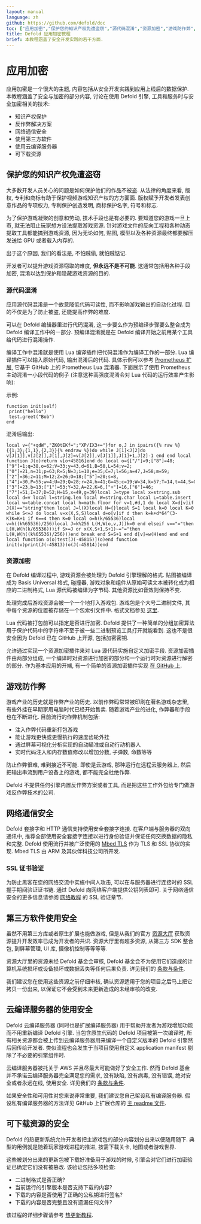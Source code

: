 ```yaml
---
layout: manual
language: zh
github: https://github.com/defold/doc
toc: ["应用加密","保护您的知识产权免遭盗窃","源代码混淆","资源加密","游戏防作弊","网络通信安全","SSL 证书验证","第三方软件使用安全","云编译服务器的使用安全","可下载资源的安全"]
title: Defold 应用加密教程
brief: 本教程涵盖了安全开发实践的若干方面.
---
```


# 应用加密

应用加密是一个很大的主题, 内容包括从安全开发实践到应用上线后的数据保护. 本教程涵盖了安全与加密的部分内容, 讨论在使用 Defold 引擎, 工具和服务时与安全加密相关的技术:

* 知识产权保护
* 反作弊解决方案
* 网络通信安全
* 使用第三方软件
* 使用云编译服务器
* 可下载资源


## 保护您的知识产权免遭盗窃
大多数开发人员关心的问题是如何保护他们的作品不被盗. 从法律的角度来看, 版权, 专利和商标有助于保护视频游戏知识产权的方方面面. 版权赋予开发者发表创意作品的专项权力, 专利保护创造发明, 商标保护名字, 符号和标志.

为了保护游戏凝聚的创意和劳动, 技术手段也是有必要的. 要知道您的游戏一旦上市, 就无法阻止玩家想方设法提取游戏资源. 针对游戏文件的反向工程和各种动态提取工具都能搞到游戏资源, 因为无论如何, 贴图, 模型以及各种资源最终都要解压发送给 GPU 或者载入内存的.

出于这个原因, 我们的看法是, 不怕贼偷, 就怕贼惦记.

开发者可以提升游戏资源窃取的难度, __但永远不是不可能__. 这通常包括用各种手段加密, 混淆以达到保护和隐藏游戏资源的目的.

### 源代码混淆
应用源代码混淆是一个故意降低代码可读性, 而不影响游戏输出的自动化过程. 目的不仅是为了防止被盗, 还能提高作弊的难度.

可以在 Defold 编辑器里进行代码混淆, 这一步要么作为预编译步骤要么整合成为 Defold 编译工作中的一部分. 预编译混淆就是在 Defold 编译开始之前用某个工具给代码进行混淆操作.

编译工作中混淆就是使用 Lua 编译插件把代码混淆作为编译工作的一部分. Lua 编译插件可以输入原始代码, 输出混淆后的代码. 具体示例可以参考 [Prometheus 扩展](https://github.com/defold/extension-prometheus), 它基于 GitHub 上的 Prometheus Lua 混淆器. 下面展示了使用 Prometheus 主动混淆一小段代码的例子 (注意这种高强度混淆会对 Lua 代码的运行效率产生影响):

示例:

```
function init(self)
 print("hello")
 test.greet("Bob")
end
```

混淆后输出:

```
local v={"+qdW","ZK0tEKf=";"XP/IX3+="}for o,J in ipairs({% raw %}{{1;3};{1,1},{2,3}}{% endraw %})do while J[1]<J[2]do v[J[1]],v[J[2]],J[1],J[2]=v[J[2]],v[J[1]],J[1]+1,J[2]-1 end end local function J(o)return v[o+45816]end do local o={["/"]=9;["8"]=48;["9"]=1;q=38,o=62;V=33;y=43,d=61,B=50,L=54;v=2;["0"]=21,n=31;p=63;R=5;N=3;i=10;e=35;C=7;l=56;a=47,J=58;m=59;["2"]=36;z=11;M=12;Z=26;O=18;["5"]=20;s=8,["4"]=30,P=55;w=4;U=29;Q=28;r=24,h=41;G=45;c=19;W=34,k=57;T=14,t=44,S=0;f=60;F=42,E=27;u=40;X=25,j=17;["3"]=23,b=13;["1"]=53;Y=32,A=22,K=6,["+"]=16,["6"]=46;["7"]=51;I=37;D=52;H=15,x=49,g=39}local J=type local x=string.sub local d=v local l=string.len local W=string.char local L=table.insert local w=table.concat local h=math.floor for v=1,#d,1 do local X=d[v]if J(X)=="string"then local J=l(X)local H={}local S=1 local k=0 local K=0 while S<=J do local v=x(X,S,S)local d=o[v]if d then k=k+d*64^(3-K)K=K+1 if K==4 then K=0 local o=h(k/65536)local v=h((k%65536)/256)local J=k%256 L(H,W(o,v,J))k=0 end elseif v=="="then L(H,W(h(k/65536)))if S>=J or x(X,S+1,S+1)~="="then L(H,W(h((k%65536)/256)))end break end S=S+1 end d[v]=w(H)end end end local function o(o)test[J(-45815)](o)end function init(v)print(J(-45813))o(J(-45814))end
```

### 资源加密
在 Defold 编译过程中, 游戏资源会被处理为 Defold 引擎理解的格式. 贴图被编译成为 Basis Universal 格式, 碰撞器, 游戏对象和组件从原始可读文本被转化成为相应的二进制格式, Lua 源代码被编译为字节码. 其他资源比如音效则保持不变.

处理完成后游戏资源会被一个一个地打入游戏包. 游戏包是个大号二进制文件, 其中每个资源的位置被存储在一个包索引文件中. 格式文档参见 [这里](https://github.com/defold/defold/blob/dev/engine/docs/ARCHIVE_FORMAT.md).

Lua 代码被打包前可以指定是否进行加密. Defold 提供了一种简单的分组加密算法用于保护代码中的字符串不至于被一些二进制预览工具打开就能看到. 这也不是很安全因为 Defold 已在 GitHub 上开源, 包括加密密钥.

允许通过实现一个资源加密插件来对 Lua 源代码实施自定义加密手段. 资源加密插件由两部分组成, 一个编译时对资源进行加密的部分和一个运行时对资源进行解密的部分. 作为基本应用的开端, 有一个简单的资源加密插件实现 [在 GitHub 上](https://github.com/defold/extension-resource-encryption).


## 游戏防作弊
游戏产业的历史就是作弊产业的历史. 以前作弊码常常被印刷在著名游戏杂志里, 有些外挂在早期家用电脑时代已经开始售卖. 随着游戏产业的进化, 作弊器和手段也在不断进化. 目前流行的作弊机制包括:

* 注入作弊代码重新打包游戏
* 能让游戏更快或更慢执行的速度齿轮外挂
* 通过屏幕可视化分析实现的自动瞄准或自动行动机器人
* 实时代码注入和内存数值修改以增加分数, 子弹数, 命数等等

防止作弊很难, 难到接近不可能. 即使是云游戏, 那种运行在远程云服务器上, 然后把输出串流到用户设备上的游戏, 都不能完全杜绝作弊.

Defold 不提供任何引擎内置反作弊方案或者工具, 而是把这些工作外包给专门做游戏反作弊技术的公司.


## 网络通信安全
Defold 套接字和 HTTP 通信支持使用安全套接字连接. 在客户端与服务器的双向通讯中, 推荐全部使用安全套接字连接以进行身份验证并保证任何交换数据的隐私和完整. Defold 使用流行并被广泛使用的 [Mbed TLS](https://github.com/Mbed-TLS/mbedtls) 作为 TLS 和 SSL 协议的实现. Mbed TLS 由 ARM 及其伙伴科技公司所开发.

### SSL 证书验证
为防止黑客在您的网络交流中实施中间人攻击, 可以在与服务器进行连接时的 SSL 握手期间验证证书链. 通过 Defold 向网络客户端提供公钥列表即可. 关于网络通信安全的更多信息请参阅 [网络教程](https://defold.com/zh/manuals/networking/#secure-connections) 的 SSL 验证章节.


## 第三方软件使用安全
虽然不用第三方库或者原生扩展也能做游戏, 但是从我们的官方 [资源大厅](https://defold.com/assets/) 获取资源提升开发效率已成为开发者的共识. 资源大厅里有超多资源, 从第三方 SDK 整合包, 到屏幕管理, UI 库, 摄像机控制等等等等.

资源大厅里的资源未经 Defold 基金会审核, Defold 基金会不为使用它们造成的计算机系统损坏或设备损坏或数据丢失等任何后果负责. 详见我们的 [条款与条件](https://defold.com/terms-and-conditions/#3-no-warranties).

我们建议您在使用这些资源之前仔细审核, 确认资源适用于您的项目之后马上把它拷贝一份出来, 以保证它不会受到未来更新造成的未经审核的改变.


## 云编译服务器的使用安全
Defold 云编译服务器 (同时也是扩展编译服务器) 用于帮助开发者为游戏增加功能而不用重新编译 Defold 引擎. 当包含原生代码的 Defold 项目被第一次编译时, 所有相关资源都会被上传到云编译服务器用来编译一个自定义版本的 Defold 引擎然后回传给开发者. 类似流程也会发生于当项目使用自定义 application manifest 剔除了不必要的引擎组件时.

云编译服务器被托关于 AWS 并且尽最大可能做好了安全工作. 然而 Defold 基金并不承诺云编译服务器完全满足您的需求, 没有缺陷, 没有病毒, 没有错误, 绝对安全或者永远在线, 使用安全. 详见我们的 [条款与条件](https://defold.com/terms-and-conditions/#3-no-warranties).

如果安全性和可用性对您来说非常重要, 我们建议您自己架设私有编译服务器. 假设私有编译服务器的方法详见 GitHub 上扩展仓库的 [主 readme 文件](https://github.com/defold/extender).


## 可下载资源的安全
Defold 的热更新系统允许开发者把主游戏包的部分内容划分出来以便随用随下. 典型的用例就是随着玩家游戏进程的推进, 按需下载关卡, 地图或者游戏世界.

这些被划分出来的更新包被下载好准备用于游戏的时候, 引擎会对它们进行加密验证已确定它们没有被篡改. 该验证包括多项检查:

* 二进制格式是否正确?
* 当前运行的引擎版本是否支持下载的内容?
* 下载的内容是否使用了正确的公私钥进行签名?
* 下载的内容是否完整且没有遗漏任何文件?

该过程的详细步骤请参考 [热更新教程](https://defold.com/zh/manuals/live-update/#manifest-verification).

